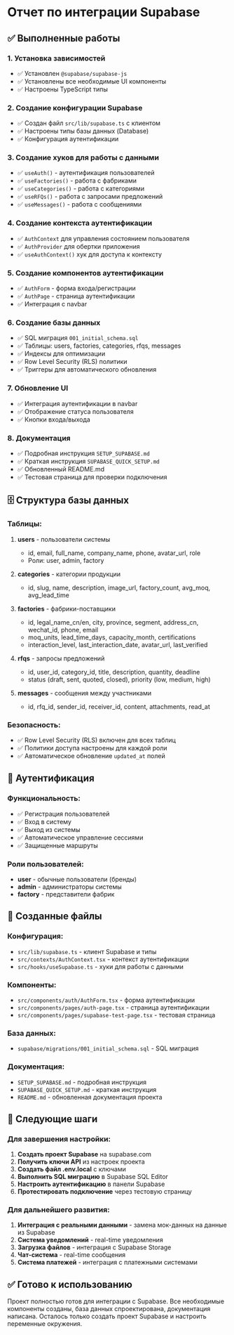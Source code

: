 # Отчет по интеграции Supabase

## ✅ Выполненные работы

### 1. Установка зависимостей
- ✅ Установлен `@supabase/supabase-js`
- ✅ Установлены все необходимые UI компоненты
- ✅ Настроены TypeScript типы

### 2. Создание конфигурации Supabase
- ✅ Создан файл `src/lib/supabase.ts` с клиентом
- ✅ Настроены типы базы данных (Database)
- ✅ Конфигурация аутентификации

### 3. Создание хуков для работы с данными
- ✅ `useAuth()` - аутентификация пользователей
- ✅ `useFactories()` - работа с фабриками
- ✅ `useCategories()` - работа с категориями
- ✅ `useRFQs()` - работа с запросами предложений
- ✅ `useMessages()` - работа с сообщениями

### 4. Создание контекста аутентификации
- ✅ `AuthContext` для управления состоянием пользователя
- ✅ `AuthProvider` для обертки приложения
- ✅ `useAuthContext()` хук для доступа к контексту

### 5. Создание компонентов аутентификации
- ✅ `AuthForm` - форма входа/регистрации
- ✅ `AuthPage` - страница аутентификации
- ✅ Интеграция с navbar

### 6. Создание базы данных
- ✅ SQL миграция `001_initial_schema.sql`
- ✅ Таблицы: users, factories, categories, rfqs, messages
- ✅ Индексы для оптимизации
- ✅ Row Level Security (RLS) политики
- ✅ Триггеры для автоматического обновления

### 7. Обновление UI
- ✅ Интеграция аутентификации в navbar
- ✅ Отображение статуса пользователя
- ✅ Кнопки входа/выхода

### 8. Документация
- ✅ Подробная инструкция `SETUP_SUPABASE.md`
- ✅ Краткая инструкция `SUPABASE_QUICK_SETUP.md`
- ✅ Обновленный README.md
- ✅ Тестовая страница для проверки подключения

## 🗄️ Структура базы данных

### Таблицы:
1. **users** - пользователи системы
   - id, email, full_name, company_name, phone, avatar_url, role
   - Роли: user, admin, factory

2. **categories** - категории продукции
   - id, slug, name, description, image_url, factory_count, avg_moq, avg_lead_time

3. **factories** - фабрики-поставщики
   - id, legal_name_cn/en, city, province, segment, address_cn, wechat_id, phone, email
   - moq_units, lead_time_days, capacity_month, certifications
   - interaction_level, last_interaction_date, avatar_url, last_verified

4. **rfqs** - запросы предложений
   - id, user_id, category_id, title, description, quantity, deadline
   - status (draft, sent, quoted, closed), priority (low, medium, high)

5. **messages** - сообщения между участниками
   - id, rfq_id, sender_id, receiver_id, content, attachments, read_at

### Безопасность:
- ✅ Row Level Security (RLS) включен для всех таблиц
- ✅ Политики доступа настроены для каждой роли
- ✅ Автоматическое обновление `updated_at` полей

## 🔐 Аутентификация

### Функциональность:
- ✅ Регистрация пользователей
- ✅ Вход в систему
- ✅ Выход из системы
- ✅ Автоматическое управление сессиями
- ✅ Защищенные маршруты

### Роли пользователей:
- **user** - обычные пользователи (бренды)
- **admin** - администраторы системы
- **factory** - представители фабрик

## 📁 Созданные файлы

### Конфигурация:
- `src/lib/supabase.ts` - клиент Supabase и типы
- `src/contexts/AuthContext.tsx` - контекст аутентификации
- `src/hooks/useSupabase.ts` - хуки для работы с данными

### Компоненты:
- `src/components/auth/AuthForm.tsx` - форма аутентификации
- `src/components/pages/auth-page.tsx` - страница аутентификации
- `src/components/pages/supabase-test-page.tsx` - тестовая страница

### База данных:
- `supabase/migrations/001_initial_schema.sql` - SQL миграция

### Документация:
- `SETUP_SUPABASE.md` - подробная инструкция
- `SUPABASE_QUICK_SETUP.md` - краткая инструкция
- `README.md` - обновленная документация проекта

## 🚀 Следующие шаги

### Для завершения настройки:
1. **Создать проект Supabase** на supabase.com
2. **Получить ключи API** из настроек проекта
3. **Создать файл .env.local** с ключами
4. **Выполнить SQL миграцию** в Supabase SQL Editor
5. **Настроить аутентификацию** в панели Supabase
6. **Протестировать подключение** через тестовую страницу

### Для дальнейшего развития:
1. **Интеграция с реальными данными** - замена мок-данных на данные из Supabase
2. **Система уведомлений** - real-time уведомления
3. **Загрузка файлов** - интеграция с Supabase Storage
4. **Чат-система** - real-time сообщения
5. **Система платежей** - интеграция с платежными системами

## ✅ Готово к использованию

Проект полностью готов для интеграции с Supabase. Все необходимые компоненты созданы, база данных спроектирована, документация написана. Осталось только создать проект Supabase и настроить переменные окружения.
